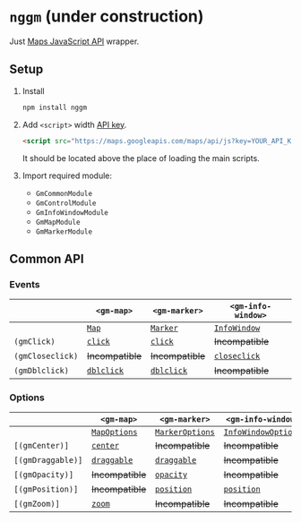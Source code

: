 # `nggm` (under construction)

Just [Maps JavaScript API][maps-js-api] wrapper.

[maps-js-api]:
    https://developers.google.com/maps/documentation/javascript/reference/

## Setup

1.  Install

    ```sh
    npm install nggm
    ```

2.  Add `<script>` width [API key][api-key].

    ```html
    <script src="https://maps.googleapis.com/maps/api/js?key=YOUR_API_KEY"></script>
    ```

    It should be located above the place of loading the main scripts.

3.  Import required module:

    -   `GmCommonModule`
    -   `GmControlModule`
    -   `GmInfoWindowModule`
    -   `GmMapModule`
    -   `GmMarkerModule`

[api-key]:
    https://developers.google.com/maps/documentation/javascript/get-api-key

## Common API

### Events

|                  | `<gm-map>`                 | `<gm-marker>`                 | `<gm-info-window>`                     |
| ---------------- | -------------------------- | ----------------------------- | -------------------------------------- |
|                  | [`Map`][map]               | [`Marker`][marker]            | [`InfoWindow`][info-window]            |
| `(gmClick)`      | [`click`][map.click]       | [`click`][marker.click]       | ~~Incompatible~~                       |
| `(gmCloseclick)` | ~~Incompatible~~           | ~~Incompatible~~              | [`closeclick`][info-window.closeclick] |
| `(gmDblclick)`   | [`dblclick`][map.dblclick] | [`dblclick`][marker.dblclick] | ~~Incompatible~~                       |

[map]:
    https://developers.google.com/maps/documentation/javascript/reference/map#Map
[map.click]:
    https://developers.google.com/maps/documentation/javascript/reference/map#Map.click
[map.dblclick]:
    https://developers.google.com/maps/documentation/javascript/reference/map#Map.dblclick
[marker]:
    https://developers.google.com/maps/documentation/javascript/reference/marker#Marker
[marker.click]:
    https://developers.google.com/maps/documentation/javascript/reference/marker#Marker.click
[marker.dblclick]:
    https://developers.google.com/maps/documentation/javascript/reference/marker#Marker.dblclick
[marker-options]:
    https://developers.google.com/maps/documentation/javascript/reference/marker#MarkerOptions
[info-window.closeclick]:
    https://developers.google.com/maps/documentation/javascript/reference/info-window#InfoWindow.closeclick
[info-window]:
    https://developers.google.com/maps/documentation/javascript/reference/info-window#InfoWindow

### Options

|                   | `<gm-map>`                           | `<gm-marker>`                           | `<gm-info-window>`                         |
| ----------------- | ------------------------------------ | --------------------------------------- | ------------------------------------------ |
|                   | [`MapOptions`][map-options]          | [`MarkerOptions`][marker-options]       | [`InfoWindowOptions`][info-window-options] |
| `[(gmCenter)]`    | [`center`][map-options.center]       | ~~Incompatible~~                        | ~~Incompatible~~                           |
| `[(gmDraggable)]` | [`draggable`][map-options.draggable] | [`draggable`][marker-options.draggable] | ~~Incompatible~~                           |
| `[(gmOpacity)]`   | ~~Incompatible~~                     | [`opacity`][marker-options.opacity]     | ~~Incompatible~~                           |
| `[(gmPosition)]`  | ~~Incompatible~~                     | [`position`][marker-options.position]   | [`position`][info-window-options.position] |
| `[(gmZoom)]`      | [`zoom`][map-options.zoom]           | ~~Incompatible~~                        | ~~Incompatible~~                           |

[map-options]:
    https://developers.google.com/maps/documentation/javascript/reference/map#MapOptions
[map-options.center]:
    https://developers.google.com/maps/documentation/javascript/reference/map#MapOptions.center
[map-options.draggable]:
    https://developers.google.com/maps/documentation/javascript/reference/map#MapOptions.draggable
[map-options.zoom]:
    https://developers.google.com/maps/documentation/javascript/reference/map#MapOptions.zoom
[marker-options.draggable]:
    https://developers.google.com/maps/documentation/javascript/reference/marker#MarkerOptions.draggable
[marker-options.opacity]:
    https://developers.google.com/maps/documentation/javascript/reference/marker#MarkerOptions.opacity
[marker-options.position]:
    https://developers.google.com/maps/documentation/javascript/reference/marker#MarkerOptions.position
[info-window-options]:
    https://developers.google.com/maps/documentation/javascript/reference/info-window#InfoWindowOptions
[info-window-options.position]:
    https://developers.google.com/maps/documentation/javascript/reference/info-window#InfoWindowOptions.position
